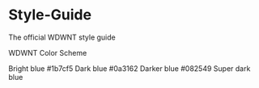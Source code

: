 # Style-Guide
The official WDWNT style guide

WDWNT Color Scheme

Bright blue #1b7cf5
Dark blue #0a3162
Darker blue #082549
Super dark blue

